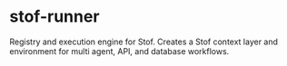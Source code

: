 # stof-runner
Registry and execution engine for Stof. Creates a Stof context layer and environment for multi agent, API, and database workflows.
